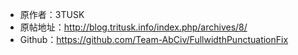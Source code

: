 - 原作者：3TUSK
- 原帖地址：http://blog.tritusk.info/index.php/archives/8/
- Github：https://github.com/Team-AbCiv/FullwidthPunctuationFix
